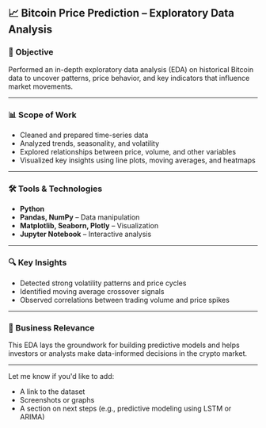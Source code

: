 
## 📈 Bitcoin Price Prediction – Exploratory Data Analysis

### 🧠 Objective

Performed an in-depth exploratory data analysis (EDA) on historical Bitcoin data to uncover patterns, price behavior, and key indicators that influence market movements.

---

### 📊 Scope of Work

* Cleaned and prepared time-series data
* Analyzed trends, seasonality, and volatility
* Explored relationships between price, volume, and other variables
* Visualized key insights using line plots, moving averages, and heatmaps

---

### 🛠 Tools & Technologies

* **Python**
* **Pandas, NumPy** – Data manipulation
* **Matplotlib, Seaborn, Plotly** – Visualization
* **Jupyter Notebook** – Interactive analysis

---

### 🔍 Key Insights

* Detected strong volatility patterns and price cycles
* Identified moving average crossover signals
* Observed correlations between trading volume and price spikes

---

### 💼 Business Relevance

This EDA lays the groundwork for building predictive models and helps investors or analysts make data-informed decisions in the crypto market.

---

Let me know if you'd like to add:

* A link to the dataset
* Screenshots or graphs
* A section on next steps (e.g., predictive modeling using LSTM or ARIMA)
